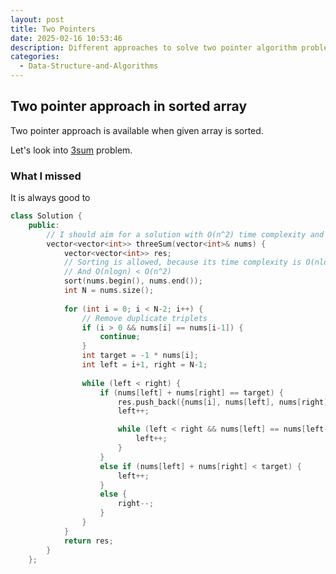```yaml
---
layout: post
title: Two Pointers
date: 2025-02-16 10:53:46
description: Different approaches to solve two pointer algorithm problems
categories:
  - Data-Structure-and-Algorithms
---
```


## Two pointer approach in sorted array

Two pointer approach is available when given array is sorted.

Let's look into [3sum](https://neetcode.io/problems/three-integer-sum) problem.

### What I missed
It is always good to 


```cpp
class Solution {
    public:
        // I should aim for a solution with O(n^2) time complexity and O(1) space
        vector<vector<int>> threeSum(vector<int>& nums) {
            vector<vector<int>> res;
            // Sorting is allowed, because its time complexity is O(nlogn)
            // And O(nlogn) < O(n^2)
            sort(nums.begin(), nums.end());
            int N = nums.size();
            
            for (int i = 0; i < N-2; i++) {
                // Remove duplicate triplets
                if (i > 0 && nums[i] == nums[i-1]) {
                    continue;
                }
                int target = -1 * nums[i];
                int left = i+1, right = N-1;
    
                while (left < right) {
                    if (nums[left] + nums[right] == target) {
                        res.push_back({nums[i], nums[left], nums[right]});
                        left++;

                        while (left < right && nums[left] == nums[left-1]) {
                            left++;
                        }
                    }
                    else if (nums[left] + nums[right] < target) {
                        left++;
                    }
                    else {
                        right--;
                    }
                }
            }
            return res;
        }
    };
```